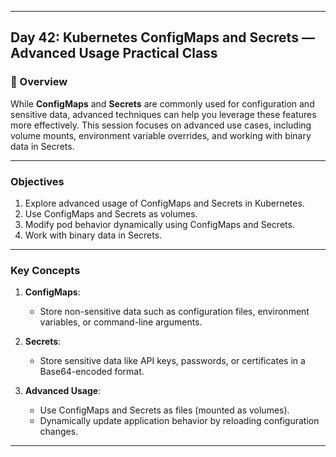 ﻿---

## Day 42: Kubernetes ConfigMaps and Secrets — Advanced Usage Practical Class

### 📘 Overview

While **ConfigMaps** and **Secrets** are commonly used for configuration and sensitive data, advanced techniques can help you leverage these features more effectively. This session focuses on advanced use cases, including volume mounts, environment variable overrides, and working with binary data in Secrets.

---


### Objectives

1. Explore advanced usage of ConfigMaps and Secrets in Kubernetes.
2. Use ConfigMaps and Secrets as volumes.
3. Modify pod behavior dynamically using ConfigMaps and Secrets.
4. Work with binary data in Secrets.

---

### Key Concepts

1. **ConfigMaps**:
   - Store non-sensitive data such as configuration files, environment variables, or command-line arguments.

2. **Secrets**:
   - Store sensitive data like API keys, passwords, or certificates in a Base64-encoded format.

3. **Advanced Usage**:
   - Use ConfigMaps and Secrets as files (mounted as volumes).
   - Dynamically update application behavior by reloading configuration changes.

---
